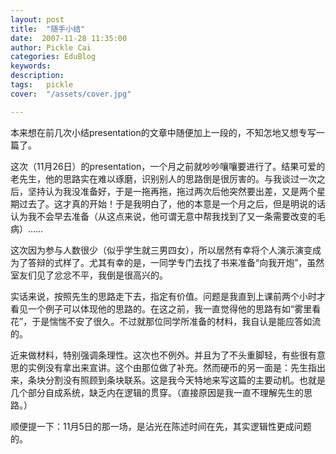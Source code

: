 ```yaml
---
layout: post  
title:  "随手小结"
date:  2007-11-28 11:35:00
author: Pickle Cai  
categories: EduBlog  
keywords: 
description:   
tags:	pickle   
cover:  "/assets/cover.jpg"  

---
```


本来想在前几次小结presentation的文章中随便加上一段的，不知怎地又想专写一篇了。



这次（11月26日）的presentation，一个月之前就吵吵嚷嚷要进行了。结果可爱的老先生，他的思路实在难以琢磨，识别别人的思路倒是很厉害的。与我谈过一次之后，坚持认为我没准备好，于是一拖再拖，拖过两次后他突然要出差，又是两个星期过去了。这才真的开始！于是我明白了，他的本意是一个月之后，但是明说的话认为我不会早去准备（从这点来说，他可谓无意中帮我找到了又一条需要改变的毛病）……



这次因为参与人数很少（似乎学生就三男四女），所以居然有幸将个人演示演变成为了答辩的式样了。尤其有幸的是，一同学专门去找了书来准备“向我开炮”，虽然室友们见了忿忿不平，我倒是很高兴的。



实话来说，按照先生的思路走下去，指定有价值。问题是我直到上课前两个小时才看见一个例子可以体现他的思路的。在这之前，我一直觉得他的思路有如“雾里看花”，于是惴惴不安了很久。不过就那位同学所准备的材料，我自认是能应答如流的。



近来做材料，特别强调条理性。这次也不例外。并且为了不头重脚轻，有些很有意思的实例没有拿出来宣讲。这个由那位做了补充。然而硬币的另一面是：先生指出来，条块分割没有照顾到条块联系。这是我今天特地来写这篇的主要动机。也就是几个部分自成系统，缺乏内在逻辑的贯穿。（直接原因是我一直不理解先生的思路。）



顺便提一下：11月5日的那一场，是沾光在陈述时间在先，其实逻辑性更成问题的。



		    
